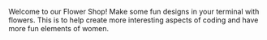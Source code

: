 Welcome to our Flower Shop! Make some fun designs in your terminal with flowers.
This is to help create more interesting aspects of coding and have more fun elements of women.

